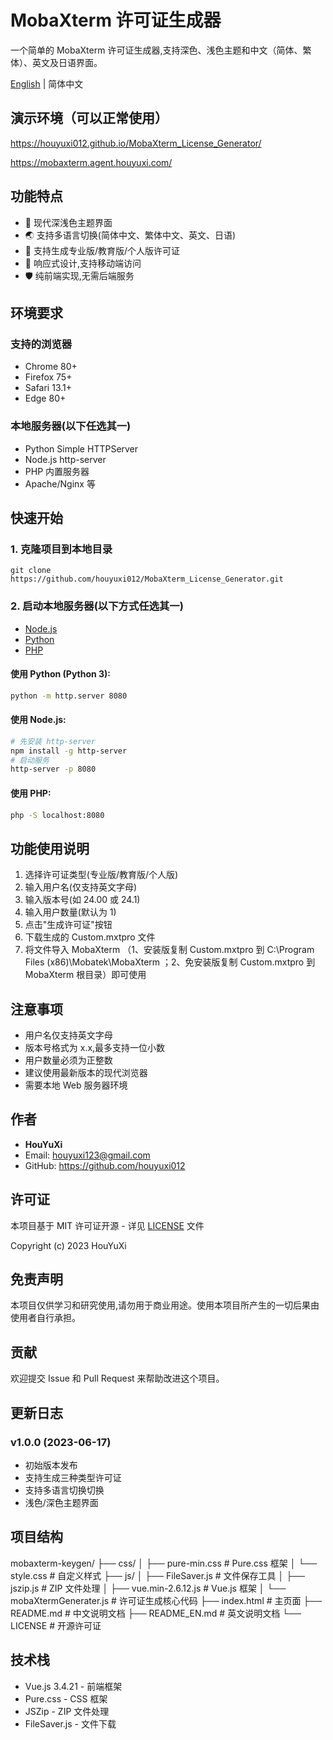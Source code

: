 # MobaXterm 许可证生成器

一个简单的 MobaXterm 许可证生成器,支持深色、浅色主题和中文（简体、繁体）、英文及日语界面。

[English](./README_EN.md) | 简体中文

## 演示环境（可以正常使用）

https://houyuxi012.github.io/MobaXterm_License_Generator/

https://mobaxterm.agent.houyuxi.com/

## 功能特点

- 🎨 现代深浅色主题界面
- 🌏 支持多语言切换(简体中文、繁体中文、英文、日语)
- 🔑 支持生成专业版/教育版/个人版许可证
- 📱 响应式设计,支持移动端访问
- 🛡️ 纯前端实现,无需后端服务

## 环境要求

### 支持的浏览器
- Chrome 80+
- Firefox 75+
- Safari 13.1+
- Edge 80+

### 本地服务器(以下任选其一)
- Python Simple HTTPServer
- Node.js http-server
- PHP 内置服务器
- Apache/Nginx 等

## 快速开始

### 1. 克隆项目到本地目录

```
git clone https://github.com/houyuxi012/MobaXterm_License_Generator.git
```

### 2. 启动本地服务器(以下方式任选其一)

- [Node.js](https://nodejs.org/en/)
- [Python](https://www.python.org/)
- [PHP](https://www.php.net/)

#### 使用 Python (Python 3):
```bash
python -m http.server 8080
```

#### 使用 Node.js:
```bash
# 先安装 http-server
npm install -g http-server
# 启动服务
http-server -p 8080
```

#### 使用 PHP:
```bash
php -S localhost:8080
```


## 功能使用说明

1. 选择许可证类型(专业版/教育版/个人版)
2. 输入用户名(仅支持英文字母)
3. 输入版本号(如 24.00 或 24.1)
4. 输入用户数量(默认为 1)
5. 点击"生成许可证"按钮
6. 下载生成的 Custom.mxtpro 文件
7. 将文件导入 MobaXterm （1、安装版复制 Custom.mxtpro 到 C:\Program Files (x86)\Mobatek\MobaXterm ；2、免安装版复制 Custom.mxtpro 到 MobaXterm 根目录）即可使用

## 注意事项

- 用户名仅支持英文字母
- 版本号格式为 x.x,最多支持一位小数
- 用户数量必须为正整数
- 建议使用最新版本的现代浏览器
- 需要本地 Web 服务器环境

## 作者

- **HouYuXi**
- Email: houyuxi123@gmail.com
- GitHub: https://github.com/houyuxi012

## 许可证

本项目基于 MIT 许可证开源 - 详见 [LICENSE](LICENSE) 文件

Copyright (c) 2023 HouYuXi

## 免责声明

本项目仅供学习和研究使用,请勿用于商业用途。使用本项目所产生的一切后果由使用者自行承担。

## 贡献

欢迎提交 Issue 和 Pull Request 来帮助改进这个项目。

## 更新日志

### v1.0.0 (2023-06-17)
- 初始版本发布
- 支持生成三种类型许可证
- 支持多语言切换切换
- 浅色/深色主题界面


## 项目结构
mobaxterm-keygen/
├── css/
│ ├── pure-min.css # Pure.css 框架
│ └── style.css # 自定义样式
├── js/
│ ├── FileSaver.js # 文件保存工具
│ ├── jszip.js # ZIP 文件处理
│ ├── vue.min-2.6.12.js # Vue.js 框架
│ └── mobaXtermGenerater.js # 许可证生成核心代码
├── index.html # 主页面
├── README.md # 中文说明文档
├── README_EN.md # 英文说明文档
└── LICENSE # 开源许可证

## 技术栈

- Vue.js 3.4.21 - 前端框架
- Pure.css - CSS 框架
- JSZip - ZIP 文件处理
- FileSaver.js - 文件下载
